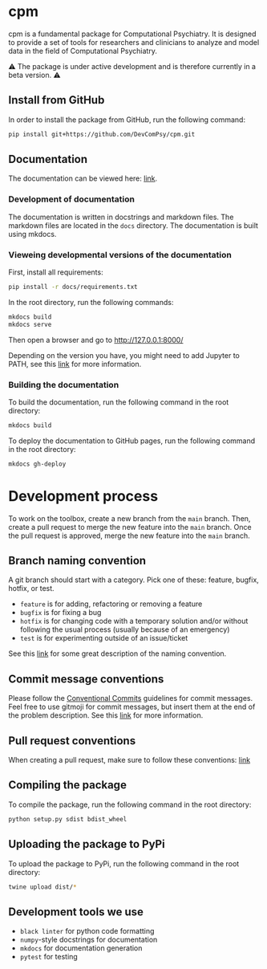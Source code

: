 # cpm

cpm is a fundamental package for Computational Psychiatry. It is designed to provide a set of tools for researchers and clinicians to analyze and model data in the field of Computational Psychiatry.

:warning: The package is under active development and is therefore currently in a beta version. :warning:

## Install from GitHub

In order to install the package from GitHub, run the following command:

```bash
pip install git+https://github.com/DevComPsy/cpm.git
```

## Documentation

The documentation can be viewed here: [link](https://devcompsy.github.io/cpm/).

### Development of documentation

The documentation is written in docstrings and markdown files. The markdown files are located in the `docs` directory. The documentation is built using mkdocs.

### Vieweing developmental versions of the documentation

First, install all requirements:

```bash
pip install -r docs/requirements.txt
```

In the root directory, run the following commands:

```bash
mkdocs build
mkdocs serve
```

Then open a browser and go to http://127.0.0.1:8000/

Depending on the version you have, you might need to add Jupyter to PATH, see this [link](https://github.com/jupyter/nbconvert/issues/1773#issuecomment-1283852572) for more information.

### Building the documentation

To build the documentation, run the following command in the root directory:

```bash
mkdocs build
```

To deploy the documentation to GitHub pages, run the following command in the root directory:

```bash
mkdocs gh-deploy
```

# Development process

To work on the toolbox, create a new branch from the `main` branch. Then, create a pull request to merge the new feature into the `main` branch. Once the pull request is approved, merge the new feature into the `main` branch.

## Branch naming convention

A git branch should start with a category. Pick one of these: feature, bugfix, hotfix, or test.

* `feature` is for adding, refactoring or removing a feature
* `bugfix` is for fixing a bug
* `hotfix` is for changing code with a temporary solution and/or without following the usual process (usually because of an emergency)
* `test` is for experimenting outside of an issue/ticket

See this [link](https://dev.to/couchcamote/git-branching-name-convention-cch) for some great description of the naming convention.

## Commit message conventions

Please follow the [Conventional Commits](https://www.conventionalcommits.org/en/v1.0.0/#summary) guidelines for commit messages.
Feel free to use gitmoji for commit messages, but insert them at the end of the problem description.
See this [link](https://gitmoji.dev/) for more information.

## Pull request conventions
    
When creating a pull request, make sure to follow these conventions: [link](https://github.blog/2015-01-21-how-to-write-the-perfect-pull-request/)

## Compiling the package

To compile the package, run the following command in the root directory:

```bash
python setup.py sdist bdist_wheel
```

## Uploading the package to PyPi

To upload the package to PyPi, run the following command in the root directory:

```bash
twine upload dist/*
```

## Development tools we use

* `black linter` for python code formatting
* `numpy`-style docstrings for documentation
* `mkdocs` for documentation generation
* `pytest` for testing
